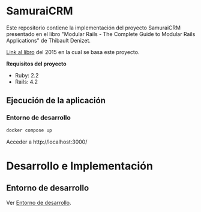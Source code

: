 # SamuraiCRM
Este repositorio contiene la implementación del proyecto SamuraiCRM presentado en el libro
"Modular Rails - The Complete Guide to Modular Rails Applications" de Thibault Denizet.

[Link al libro](https://www.pdfdrive.com/modular-rails-e196788894.html) del 2015 en la cual se basa este proyecto.

**Requisitos del proyecto**
- Ruby: 2.2
- Rails: 4.2

## Ejecución de la aplicación
### Entorno de desarrollo
```sh
docker compose up
```

Acceder a http://localhost:3000/

# Desarrollo e Implementación
## Entorno de desarrollo
Ver [Entorno de desarrollo](docs/entorno_de_desarrollo.md).

